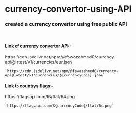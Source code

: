 # currency-convertor-using-API
<h3>created a currency convertor using free public API</h3>
<br>
<h4>Link of currency convertor API:-</h4><p>https://cdn.jsdelivr.net/npm/@fawazahmed0/currency-api@latest/v1/currencies/eur.json</p>
<code style="color: black;">`https://cdn.jsdelivr.net/npm/@fawazahmed0/currency-api@latest/v1/currencies/${currencyCode}.json`</code>
<br>
<h4>Link to countrys flags:-</h4><p>https://flagsapi.com/IN/flat/64.png</p>
<code style="color: black;">`https://flagsapi.com/${currencyCode}/flat/64.png`</code>
